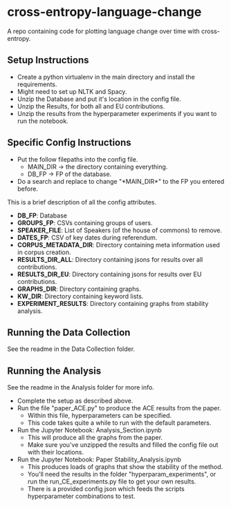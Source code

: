 # cross-entropy-language-change
A repo containing code for plotting language change over time with cross-entropy.

## Setup Instructions
- Create a python virtualenv in the main directory and install the requirements.
- Might need to set up NLTK and Spacy.
- Unzip the Database and put it's location in the config file.
- Unzip the Results, for both all and EU contributions.
- Unzip the results from the hyperparameter experiments if you want to run the notebook.

## Specific Config Instructions
- Put the follow filepaths into the config file.
  - MAIN_DIR -> the directory containing everything.
  - DB_FP -> FP of the database.
- Do a search and replace to change "\*MAIN_DIR\*" to the FP you entered before.

This is a brief description of all the config attributes.
- **DB_FP**: Database
- **GROUPS_FP**: CSVs containing groups of users.
- **SPEAKER_FILE**: List of Speakers (of the house of commons) to remove.
- **DATES_FP**: CSV of key dates during referendum.
- **CORPUS_METADATA_DIR**: Directory containing meta information used in corpus creation.
- **RESULTS_DIR_ALL**: Directory containing jsons for results over all contributions.
- **RESULTS_DIR_EU**: Directory containing jsons for results over EU contributions.
- **GRAPHS_DIR**: Directory containing graphs.
- **KW_DIR**: Directory containing keyword lists.
- **EXPERIMENT_RESULTS**: Directory containing graphs from stability analysis.

## Running the Data Collection
See the readme in the Data Collection folder.

## Running the Analysis
See the readme in the Analysis folder for more info.

- Complete the setup as described above.
- Run the file "paper_ACE.py" to produce the ACE results from the paper.
  - Within this file, hyperparameters can be specified.
  - This code takes quite a while to run with the default parameters.
- Run the Jupyter Notebook: Analysis_Section.ipynb
  - This will produce all the graphs from the paper.
  - Make sure you've unzipped the results and filled the config file out with their locations.
- Run the Jupyter Notebook: Paper Stability_Analysis.ipynb
  - This produces loads of graphs that show the stability of the method.
  - You'll need the results in the folder "hyperparam_experiments", or run the run_CE_experiments.py file to get your own results.
  - There is a provided config json which feeds the scripts hyperparameter combinations to test.
